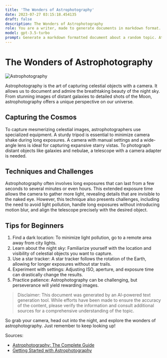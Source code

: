 ```yaml
---
title: 'The Wonders of Astrophotography'
date: 2023-07-27 03:15:18.454135
draft: false
description: The Wonders of Astrophotography
role: You are a writer, made to generate documents in markdown format. It is very important that all of the documents you generate are in valid markdown format.
model: gpt-3.5-turbo
prompt: Generate a markdown formatted document about a random topic. At the bottom, include a disclaimer explaining that the document was generated by you. The first line of the document should be the title. Make sure that the entire document is in proper markdown format, using a mix of various tags to make the document visually appealing.
---
```


# The Wonders of Astrophotography

![Astrophotography](https://images.unsplash.com/photo-1473968513267-400454f93083)

Astrophotography is the art of capturing celestial objects with a camera. It allows us to document and admire the breathtaking beauty of the night sky. From stunning images of distant galaxies to detailed shots of the Moon, astrophotography offers a unique perspective on our universe.

## Capturing the Cosmos

To capture mesmerizing celestial images, astrophotographers use specialized equipment. A sturdy tripod is essential to minimize camera shake during long exposures. A camera with manual settings and a wide-angle lens is ideal for capturing expansive starry vistas. To photograph distant objects like galaxies and nebulae, a telescope with a camera adapter is needed.

## Techniques and Challenges

Astrophotography often involves long exposures that can last from a few seconds to several minutes or even hours. This extended exposure time allows the camera to gather more light, revealing details that are invisible to the naked eye. However, this technique also presents challenges, including the need to avoid light pollution, handle long exposures without introducing motion blur, and align the telescope precisely with the desired object.

## Tips for Beginners

1. Find a dark location: To minimize light pollution, go to a remote area away from city lights.
2. Learn about the night sky: Familiarize yourself with the location and visibility of celestial objects you want to capture.
3. Use a star tracker: A star tracker follows the rotation of the Earth, allowing for longer exposures without star trails.
4. Experiment with settings: Adjusting ISO, aperture, and exposure time can drastically change the results.
5. Practice patience: Astrophotography can be challenging, but perseverance will yield rewarding images.

> Disclaimer: This document was generated by an AI-powered text generation tool. While efforts have been made to ensure the accuracy of the content, please verify the information and consult additional sources for a comprehensive understanding of the topic.

So grab your camera, head out into the night, and explore the wonders of astrophotography. Just remember to keep looking up!

Sources:
- [Astrophotography: The Complete Guide](https://www.lonelyspeck.com/guides/astrophotography/)
- [Getting Started with Astrophotography](https://www.skyatnightmagazine.com/advice/skills/getting-started-astrophotography/)